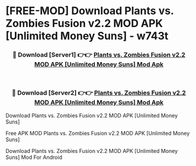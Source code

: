 # [FREE-MOD] Download Plants vs. Zombies Fusion v2.2 MOD APK [Unlimited Money Suns] - w743t


<div align="center">
<h3>🔴 Download [Server1] 👉👉 <a href="https://apk-comot.site?title=Plants_vs._Zombies_Fusion_v2.2_MOD_APK_[Unlimited_Money_Suns]">Plants vs. Zombies Fusion v2.2 MOD APK [Unlimited Money Suns] Mod Apk</a></h3><br>

<h3>🔴 Download [Server2] 👉👉 <a href="https://apk-comot.site?title=Plants_vs._Zombies_Fusion_v2.2_MOD_APK_[Unlimited_Money_Suns]">Plants vs. Zombies Fusion v2.2 MOD APK [Unlimited Money Suns] Mod Apk</a></h3>
</div>



Download Plants vs. Zombies Fusion v2.2 MOD APK [Unlimited Money Suns] 

Free APK MOD Plants vs. Zombies Fusion v2.2 MOD APK [Unlimited Money Suns] 

Download Plants vs. Zombies Fusion v2.2 MOD APK [Unlimited Money Suns] Mod For Android
